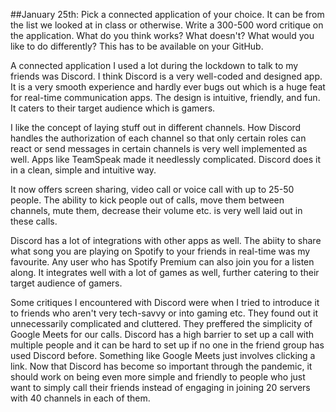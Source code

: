 ##January 25th: Pick a connected application of your choice. It can be from the list we looked at in class or otherwise. Write a 300-500 word critique on the application. What do you think works? What doesn't? What would you like to do differently? This has to be available on your GitHub.

A connected application I used a lot during the lockdown to talk to my friends was Discord. I think Discord is a very well-coded and designed app. It is a very smooth experience and hardly ever bugs out which is a huge feat for real-time communication apps. The design is intuitive, friendly, and fun. It caters to their target audience which is gamers.

I like the concept of laying stuff out in different channels. How Discord handles the authorization of each channel so that only certain roles can react or send messages in certain channels is very well implemented as well. Apps like TeamSpeak made it needlessly complicated. Discord does it in a clean, simple and intuitive way.

It now offers screen sharing, video call or voice call with up to 25-50 people. The ability to kick people out of calls, move them between channels, mute them, decrease their volume etc. is very well laid out in these calls.

Discord has a lot of integrations with other apps as well. The abiity to share what song you are playing on Spotify to your friends in real-time was my favourite. Any user who has Spotify Premium can also join you for a listen along. It integrates well with a lot of games as well, further catering to their target audience of gamers.

Some critiques I encountered with Discord were when I tried to introduce it to friends who aren't very tech-savvy or into gaming etc. They found out it unnecessarily complicated and cluttered. They preffered the simplicity of Google Meets for our calls. Discord has a high barrier to set up a call with multiple people and it can be hard to set up if no one in the friend group has used Discord before. Something like Google Meets just involves clicking a link. Now that Discord has become so important through the pandemic, it should work on being even more simple and friendly to people who just want to simply call their friends instead of engaging in joining 20 servers with 40 channels in each of them.
